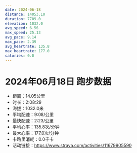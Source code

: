 ```yaml
---
date: 2024-06-18
distance: 14053.10
duration: 7709.0
elevation: 1032.0
avg_speed: 6.56
max_speed: 25.13
avg_pace: 9.14
max_pace: 2.39
avg_heartrate: 135.8
max_heartrate: 177.0
calories: 0.0
---
```


# 2024年06月18日 跑步数据

- 距离：14.05公里
- 时长：2:08:29
- 海拔：1032.0米
- 平均配速：9:08/公里
- 最快配速：2:23/公里
- 平均心率：135.8次/分钟
- 最大心率：177.0次/分钟
- 卡路里消耗：0.0千卡
- 活动链接：https://www.strava.com/activities/11679905590
